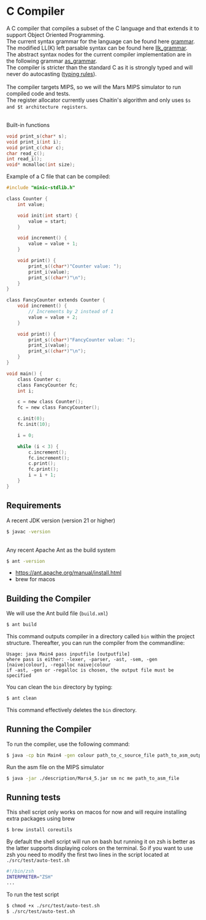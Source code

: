 # C Compiler #

A C compiler that compiles a subset of the C language and that extends it to support Object Oriented Programming. <br>
The current syntax grammar for the language can be found here [grammar](./description/syntax_grammar.txt). The modified LL(K) left parsable syntax can be found here [llk_grammar](./src/java/parser/syntax_grammar.txt). <br>
The abstract syntax nodes for the current compiler implementation are in the following grammar [as_grammar](./description/abstract_syntax_grammar.txt). <br>
The compiler is stricter than the standard C as it is strongly typed and will never do autocasting ([typing rules](./description/typing-rules/rules.pdf)). <br> <br>
The compiler targets MIPS, so we will the Mars MIPS simulator to run compiled code and tests. <br>
The register allocator currently uses Chaitin's algorithm and only uses `$s and $t architecture registers`.

<br> Built-in functions
```C
void print_s(char* s);
void print_i(int i);
void print_c(char c);
char read_c();
int read_i();
void* mcmalloc(int size);
```

Example of a C file that can be compiled:
```C
#include "minic-stdlib.h"

class Counter {
    int value;

    void init(int start) {
        value = start;
    }

    void increment() {
        value = value + 1;
    }

    void print() {
        print_s((char*)"Counter value: ");
        print_i(value);
        print_s((char*)"\n");
    }
}

class FancyCounter extends Counter {
    void increment() {
        // Increments by 2 instead of 1
        value = value + 2;
    }

    void print() {
        print_s((char*)"FancyCounter value: ");
        print_i(value);
        print_s((char*)"\n");
    }
}

void main() {
    class Counter c;
    class FancyCounter fc;
    int i;

    c = new class Counter();
    fc = new class FancyCounter();

    c.init(0);
    fc.init(10);

    i = 0;

    while (i < 3) {
        c.increment();
        fc.increment();
        c.print();
        fc.print();
        i = i + 1;
    }
}
```

## Requirements ##

A recent JDK version (version 21 or higher)
```bash
$ javac -version
```
<br> Any recent Apache Ant as the build system
```bash
$ ant -version
```
* https://ant.apache.org/manual/install.html
* brew for macos

## Building the Compiler ##

We will use the Ant build file (`build.xml`)
```bash
$ ant build
```
This command outputs compiler in a directory called `bin` within the project structure.
Thereafter, you can run the compiler from the commandline:
```
Usage: java Main4 pass inputfile [outputfile]
where pass is either: -lexer, -parser, -ast, -sem, -gen [naive|colour], -regalloc naive|colour
if -ast, -gen or -regalloc is chosen, the output file must be specified
```

You can clean the `bin` directory by typing:
```bash
$ ant clean
```
This command effectively deletes the `bin` directory.

## Running the Compiler ##

To run the compiler, use the following command:
```bash
$ java -cp bin Main4 -gen colour path_to_c_source_file path_to_asm_output_file
```

Run the asm file on the MIPS simulator
```bash
$ java -jar ./description/Mars4_5.jar sm nc me path_to_asm_file
```

## Running tests ##
This shell script only works on macos for now and will require installing extra packages using brew
```bash
$ brew install coreutils
```

By default the shell script will run on bash but running it on zsh is better as the latter supports displaying colors on the terminal.
So if you want to use zsh you need to modify the first two lines in the script located at `./src/test/auto-test.sh`
```bash
#!/bin/zsh
INTERPRETER="ZSH"
...
```

To run the test script
```bash
$ chmod +x ./src/test/auto-test.sh
$ ./src/test/auto-test.sh
```
